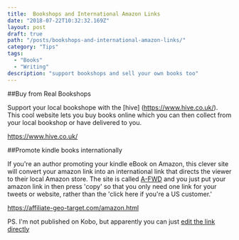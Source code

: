 ```yaml
---
title:  Bookshops and International Amazon Links
date: "2018-07-22T10:32:32.169Z"
layout: post
draft: true
path: "/posts/bookshops-and-international-amazon-links/"
category: "Tips"
tags:
  - "Books"
  - "Writing"
description: "support bookshops and sell your own books too"
---
```


  

##Buy from Real Bookshops

Support your local bookshope with the [hive] (https://www.hive.co.uk/). This cool website lets you buy books online which you can then collect from your local bookshop or have delivered to you. 

https://www.hive.co.uk/ 

##Promote kindle books internationally
 
If you're an author promoting your kindle eBook on Amazon, this clever site will  convert your amazon link into an international link that directs the viewer to their local Amazon store. The site is called [A-FWD](https://affiliate-geo-target.com/amazon.html) and you just put your amazon link in then press 'copy'  so that you  only need one link for your tweets or website, rather than the 'click here if you're a US customer.'

https://affiliate-geo-target.com/amazon.html


PS. I'm not published on Kobo, but apparently you can just  [edit the link directly](https://kobowritinglife.zendesk.com/hc/en-us/articles/115007188808-Linking-to-your-eBook)